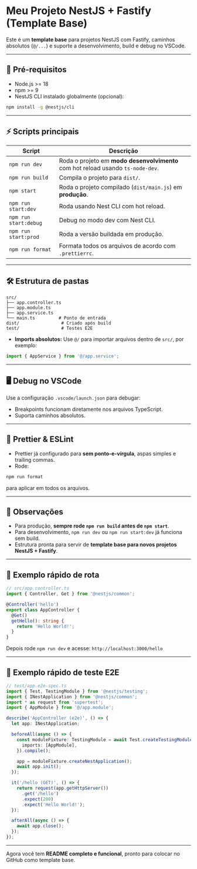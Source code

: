 # Meu Projeto NestJS + Fastify (Template Base)

Este é um **template base** para projetos NestJS com Fastify, caminhos absolutos (`@/...`) e suporte a desenvolvimento, build e debug no VSCode.

---

## 🚀 Pré-requisitos

- Node.js >= 18  
- npm >= 9  
- NestJS CLI instalado globalmente (opcional):

```bash
npm install -g @nestjs/cli
```

---

## ⚡ Scripts principais

| Script           | Descrição |
|-----------------|-----------|
| `npm run dev`    | Roda o projeto em **modo desenvolvimento** com hot reload usando `ts-node-dev`. |
| `npm run build`  | Compila o projeto para `dist/`. |
| `npm start`      | Roda o projeto compilado (`dist/main.js`) em **produção**. |
| `npm run start:dev` | Roda usando Nest CLI com hot reload. |
| `npm run start:debug` | Debug no modo dev com Nest CLI. |
| `npm run start:prod` | Roda a versão buildada em produção. |
| `npm run format` | Formata todos os arquivos de acordo com `.prettierrc`. |

---

## 🛠️ Estrutura de pastas

```
src/
├── app.controller.ts
├── app.module.ts
├── app.service.ts
└── main.ts         # Ponto de entrada
dist/                # Criado após build
test/                # Testes E2E
```

- **Imports absolutos:** Use `@/` para importar arquivos dentro de `src/`, por exemplo:

```ts
import { AppService } from '@/app.service';
```

---

## 🖥️ Debug no VSCode

Use a configuração `.vscode/launch.json` para debugar:

- Breakpoints funcionam diretamente nos arquivos TypeScript.
- Suporta caminhos absolutos.

---

## 🎨 Prettier & ESLint

- Prettier já configurado para **sem ponto-e-vírgula**, aspas simples e trailing commas.  
- Rode:

```bash
npm run format
```

para aplicar em todos os arquivos.

---

## 📌 Observações

- Para produção, **sempre rode `npm run build` antes de `npm start`**.  
- Para desenvolvimento, `npm run dev` ou `npm run start:dev` já funciona sem build.  
- Estrutura pronta para servir de **template base para novos projetos NestJS + Fastify**.

---

## 🔹 Exemplo rápido de rota

```ts
// src/app.controller.ts
import { Controller, Get } from '@nestjs/common';

@Controller('hello')
export class AppController {
  @Get()
  getHello(): string {
    return 'Hello World!';
  }
}
```

Depois rode `npm run dev` e acesse: `http://localhost:3000/hello`

---

## 🔹 Exemplo rápido de teste E2E

```ts
// test/app.e2e-spec.ts
import { Test, TestingModule } from '@nestjs/testing';
import { INestApplication } from '@nestjs/common';
import * as request from 'supertest';
import { AppModule } from '@/app.module';

describe('AppController (e2e)', () => {
  let app: INestApplication;

  beforeAll(async () => {
    const moduleFixture: TestingModule = await Test.createTestingModule({
      imports: [AppModule],
    }).compile();

    app = moduleFixture.createNestApplication();
    await app.init();
  });

  it('/hello (GET)', () => {
    return request(app.getHttpServer())
      .get('/hello')
      .expect(200)
      .expect('Hello World!');
  });

  afterAll(async () => {
    await app.close();
  });
});
```

---

Agora você tem **README completo e funcional**, pronto para colocar no GitHub como template base.